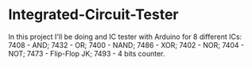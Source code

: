 # Integrated-Circuit-Tester
In this project I'll be doing and IC tester with Arduino for 8 different ICs:
7408 - AND;
7432 - OR;
7400 - NAND;
7486 - XOR;
7402 - NOR;
7404 - NOT;
7473 - Flip-Flop JK;
7493 - 4 bits counter.
